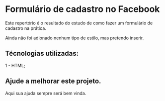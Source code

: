 # Formulário de cadastro no Facebook

Este repertório é o resultado do estudo de como fazer um formulário de cadastro na prática.

Ainda não foi adionado nenhum tipo de estilo, mas pretendo inserir.

## Técnologias utilizadas:
1 - HTML;

## Ajude a melhorar este projeto.

Aqui sua ajuda sempre será bem vinda.
